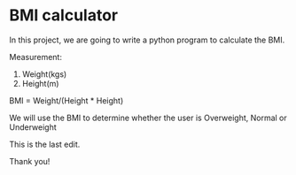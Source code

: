 # BMI calculator
In this project, we are going to write a python program to calculate the BMI.

Measurement:

1. Weight(kgs)
2. Height(m)

BMI = Weight/(Height * Height)

We will use the BMI to determine whether the user is Overweight, Normal or Underweight

This is the last edit.

Thank you!


